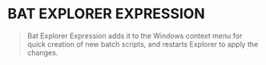 # BAT EXPLORER EXPRESSION
> Bat Explorer Expression adds it to the Windows context menu for quick creation of new batch scripts, and restarts Explorer to apply the changes.
